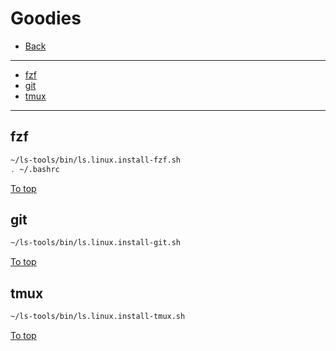 # <a id="top"></a> Goodies

* [Back](readme.md)
---
* [fzf](#fzf)
* [git](#git)
* [tmux](#tmux)
---

## fzf

```sh
~/ls-tools/bin/ls.linux.install-fzf.sh
. ~/.bashrc
```

[To top]

## git

```sh
~/ls-tools/bin/ls.linux.install-git.sh
```

[To top]

## tmux

```sh
~/ls-tools/bin/ls.linux.install-tmux.sh
```

[To top]

[To top]: #top
